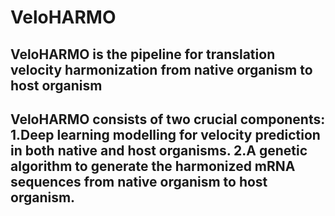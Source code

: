# VeloHARMO
## VeloHARMO is the pipeline for translation velocity harmonization from native organism to host organism
## VeloHARMO consists of two crucial components: 1.Deep learning modelling for velocity prediction in both native and host organisms. 2.A genetic algorithm to generate the harmonized mRNA sequences from native organism to host organism.
